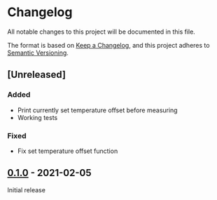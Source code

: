 # Changelog

All notable changes to this project will be documented in this file.

The format is based on [Keep a Changelog](https://keepachangelog.com/en/1.0.0/),
and this project adheres to [Semantic Versioning](https://semver.org/spec/v2.0.0.html).

## [Unreleased]

### Added
- Print currently set temperature offset before measuring
- Working tests

### Fixed
- Fix set temperature offset function

## [0.1.0] - 2021-02-05

Initial release

[0.1.0]: https://github.com/Sensirion/embedded-uart-svm40/releases/tag/0.1.0
